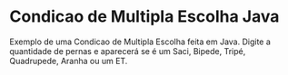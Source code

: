 # Condicao de Multipla Escolha Java
 Exemplo de uma Condicao de Multipla Escolha feita em Java. Digite a quantidade de pernas e aparecerá se é um Saci, Bipede, Tripé, Quadrupede, Aranha ou um ET. 

